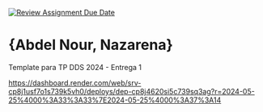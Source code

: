 [![Review Assignment Due Date](https://classroom.github.com/assets/deadline-readme-button-24ddc0f5d75046c5622901739e7c5dd533143b0c8e959d652212380cedb1ea36.svg)](https://classroom.github.com/a/KXg_hGCY)
# {Abdel Nour, Nazarena}

Template para TP DDS 2024 - Entrega 1

https://dashboard.render.com/web/srv-cp8j1usf7o1s739k5vh0/deploys/dep-cp8j4620si5c739sq3ag?r=2024-05-25%4000%3A33%3A33%7E2024-05-25%4000%3A37%3A14

